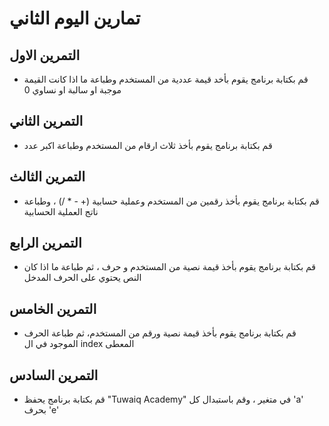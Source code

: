 # تمارين اليوم الثاني


## التمرين الاول
- قم بكتابة برنامج يقوم بأخد قيمة عددية من المستخدم وطباعة ما اذا كانت القيمة موجبة او سالبة او نساوي 0

## التمرين الثاني
- قم بكتابة برنامج يقوم بأخذ ثلاث ارقام من المستخدم وطباعة اكبر عدد

## التمرين الثالث
- قم بكتابة برنامج يقوم بأخذ رقمين من المستخدم وعملية حسابية (+ - * /) ، وطباعة ناتج العملية الحسابية

## التمرين الرابع 
- قم بكتابة برنامج يقوم بأخذ قيمة نصية من المستخدم و حرف ، ثم طباعة ما اذا كان النص يحتوي على الحرف المدخل  

## التمرين الخامس 
-  قم بكتابة برنامج يقوم بأخذ قيمة نصية ورقم من المستخدم، ثم طباعة الحرف الموجود في ال index المعطى

## التمرين السادس
- قم بكتابة برنامج يحفظ "Tuwaiq Academy" في متغير ، وقم باستبدال كل 'a' بحرف 'e'
